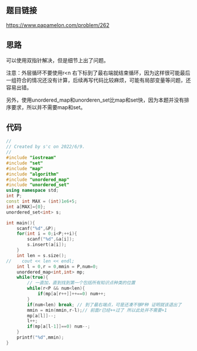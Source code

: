 ## 题目链接
https://www.papamelon.com/problem/262

## 思路
可以使用双指针解决，但是细节上出了问题。

注意：外层循环不要使用r<n 右下标到了最右端就结束循环，因为这样很可能最后一组符合的情况还没有计算，后续再写代码比较麻烦，可能有局部变量等问题，还容易出错。

另外，使用unordered_map和unorderen_set比map和set快，因为本题并没有排序要求，所以并不需要map和set。

## 代码
```c++
//
// Created by s'c on 2022/6/9.
//
#include "iostream"
#include "set"
#include "map"
#include "algorithm"
#include "unordered_map"
#include "unordered_set"
using namespace std;
int P;
const int MAX = (int)1e6+5;
int a[MAX]={0};
unordered_set<int> s;

int main(){
    scanf("%d",&P);
    for(int i = 0;i<P;++i){
        scanf("%d",&a[i]);
        s.insert(a[i]);
    }
    int len = s.size();
//    cout << len << endl;
    int l = 0,r = 0,mmin = P,num=0;
    unordered_map<int,int> mp;
    while(true){
        // 一直加，直到找到第一个包括所有知识点种类的位置
        while(r<P && num<len){
            if(mp[a[r++]]++==0) num++;
        }
        if(num<len) break; // 到了最右端点，可是还凑不够P种 证明就该退出了
        mmin = min(mmin,r-l);// 前面r已经++过了 所以此处并不需要+1
        mp[a[l]]--;
        l++;
        if(mp[a[l-1]]==0) num--;
    }
    printf("%d",mmin);
}

```
